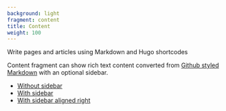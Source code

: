 ```yaml
---
background: light
fragment: content
title: Content
weight: 100
---
```


Write pages and articles using Markdown and Hugo shortcodes

<!--more-->

Content fragment can show rich text content converted from [Github styled
Markdown](https://guides.github.com/features/mastering-markdown) with an
optional sidebar.

- [Without sidebar](#content)
- [With sidebar](#content-sidebar)
- [With sidebar aligned right](#content-sidebar-right)
